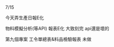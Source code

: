 7/15
<!-- 目前滿三個月 -->
今天弄生產日報E化
<!-- Leetcode刷題數  總刷40題 今天刷了0題-->

<!-- 第一個專案 5/28 合約管理(完成--已上正式機)-->
<!-- 第二個專案 -->物料模擬分析(等API)
<!-- 第三個專案 6/18 excelE化(Z_生管_00料品基本資料_V1.0)(完成--已上正式機) -->
<!-- 第四個專案 6/24 excelE化(Z_物控_01料品領料數量_V1.2)(完成--已上正式機) -->
<!-- 第五個專案 6/28 excel E 化(Z_倉庫_03料品庫存現況查詢_V1.0)(完成--已上測試機) -->
<!-- 第六個專案 7/10 標準工時 E 化(完成--已上測試機)-->
<!-- 第七個專案 -->報表E化 大致刻完 api還是壞的
<!-- 第八個專案 7/12 資材料況表 完成還未給承翰 -->
第九個專案 工令單總表&料品檢驗報表 未做



<!-- 自學進度 -->
<!--刷題  提取字符串 str.substring(indexStart[, indexEnd]) -->
<!-- 學習sass scss 會使用 -->